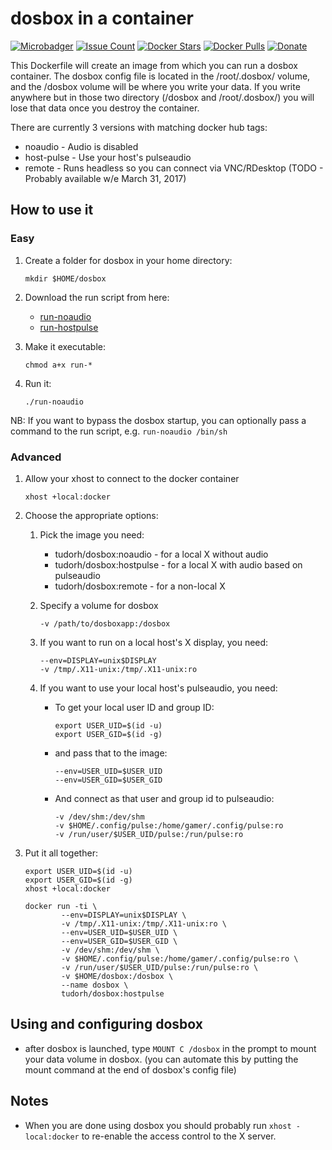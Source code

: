 # dosbox in a container

[![Microbadger](https://images.microbadger.com/badges/image/tudorh/dosbox.svg)](http://microbadger.com/images/tudorh/dosbox "Image size")
[![Issue Count](https://codeclimate.com/github/h6w/dosbox-docker/badges/issue_count.svg)](https://codeclimate.com/github/h6w/dosbox-docker)
[![Docker Stars](https://img.shields.io/docker/stars/tudorh/dosbox.svg?maxAge=86400)](https://hub.docker.com/r/tudorh/dosbox/) 
[![Docker Pulls](https://img.shields.io/docker/pulls/tudorh/dosbox.svg?maxAge=86400)](https://hub.docker.com/r/tudorh/dosbox/)
[![Donate](https://img.shields.io/badge/Donate-PayPal-green.svg)](https://www.paypal.com/cgi-bin/webscr?cmd=_s-xclick&hosted_button_id=UY3DF5LBT46BE)

This Dockerfile will create an image from which you can run a dosbox container.
The dosbox config file is located in the /root/.dosbox/ volume, and the /dosbox volume will be where you write your data.
If you write anywhere but in those two directory (/dosbox and /root/.dosbox/) you will lose that data once you destroy the container.

There are currently 3 versions with matching docker hub tags:

* noaudio - Audio is disabled
* host-pulse - Use your host's pulseaudio 
* remote - Runs headless so you can connect via VNC/RDesktop  (TODO - Probably available w/e March 31, 2017)

## How to use it

### Easy

1. Create a folder for dosbox in your home directory:

    ```
    mkdir $HOME/dosbox
    ```

1. Download the run script from here:
    * [run-noaudio](https://raw.githubusercontent.com/h6w/dosbox-docker/master/run-noaudio)
    * [run-hostpulse](https://raw.githubusercontent.com/h6w/dosbox-docker/master/run-hostpulse)

1. Make it executable:

    ```
    chmod a+x run-*
    ```

1. Run it:

    ```
    ./run-noaudio
    ```

NB: If you want to bypass the dosbox startup, you can optionally pass a command to the run script, e.g. `run-noaudio /bin/sh`


### Advanced

1. Allow your xhost to connect to the docker container

    ``` xhost +local:docker ```

1. Choose the appropriate options:

    1. Pick the image you need:
        * tudorh/dosbox:noaudio - for a local X without audio
        * tudorh/dosbox:hostpulse - for a local X with audio based on pulseaudio
        * tudorh/dosbox:remote - for a non-local X

    1. Specify a volume for dosbox

        ```
        -v /path/to/dosboxapp:/dosbox
        ```

    1. If you want to run on a local host's X display, you need:

        ```
        --env=DISPLAY=unix$DISPLAY
        -v /tmp/.X11-unix:/tmp/.X11-unix:ro
        ```


    1. If you want to use your local host's pulseaudio, you need:
        * To get your local user ID and group ID:

            ```
            export USER_UID=$(id -u)
            export USER_GID=$(id -g)
            ```

        *  and pass that to the image:

            ```
            --env=USER_UID=$USER_UID
            --env=USER_GID=$USER_GID
            ```

        * And connect as that user and group id to pulseaudio:

            ```
            -v /dev/shm:/dev/shm
            -v $HOME/.config/pulse:/home/gamer/.config/pulse:ro
            -v /run/user/$USER_UID/pulse:/run/pulse:ro
            ```
	    
1. Put it all together:

    ```
    export USER_UID=$(id -u)
    export USER_GID=$(id -g)
    xhost +local:docker

    docker run -ti \
            --env=DISPLAY=unix$DISPLAY \
            -v /tmp/.X11-unix:/tmp/.X11-unix:ro \
            --env=USER_UID=$USER_UID \
            --env=USER_GID=$USER_GID \
            -v /dev/shm:/dev/shm \
            -v $HOME/.config/pulse:/home/gamer/.config/pulse:ro \
            -v /run/user/$USER_UID/pulse:/run/pulse:ro \
            -v $HOME/dosbox:/dosbox \
            --name dosbox \
            tudorh/dosbox:hostpulse
    ```

## Using and configuring dosbox

- after dosbox is launched, type ``` MOUNT C /dosbox ``` in the prompt to mount your data volume in dosbox. (you can automate this by putting the mount command at the end of dosbox's config file)


## Notes
- When you are done using dosbox you should probably run ``` xhost -local:docker ``` to re-enable the access control to the X server.
